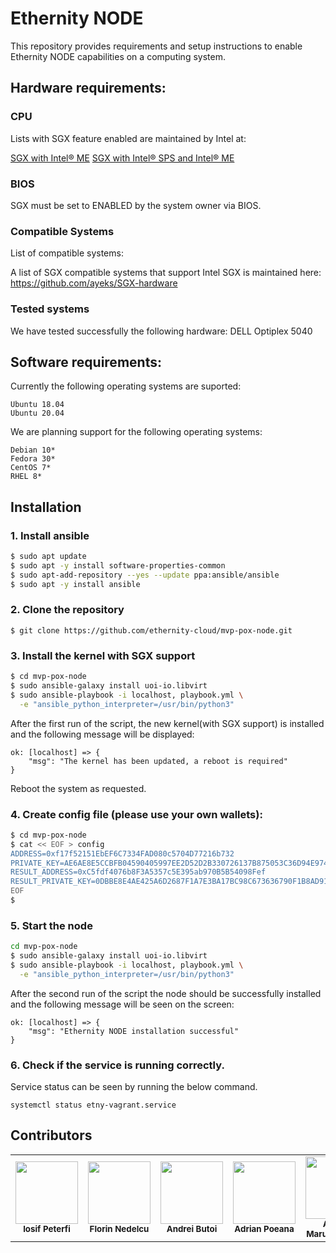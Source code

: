 # Ethernity NODE

This repository provides requirements and setup instructions to enable Ethernity NODE capabilities on a computing system.

## Hardware requirements:

### CPU

Lists with SGX feature enabled are maintained by Intel at: 

[SGX with Intel® ME](https://ark.intel.com/content/www/us/en/ark/search/featurefilter.html?productType=873&2_SoftwareGuardExtensions=Yes%20with%20Intel%C2%AE%20ME)
[SGX with Intel® SPS and Intel® ME](https://ark.intel.com/content/www/us/en/ark/search/featurefilter.html?productType=873&2_SoftwareGuardExtensions=Yes%20with%20both%20)

### BIOS

SGX must be set to ENABLED by the system owner via BIOS.

### Compatible Systems

List of compatible systems:

A list of SGX compatible systems that support Intel SGX is maintained here:
<https://github.com/ayeks/SGX-hardware>

### Tested systems

We have tested successfully the following hardware:
DELL Optiplex 5040

## Software requirements:

Currently the following operating systems are suported:

```
Ubuntu 18.04
Ubuntu 20.04

```

We are planning support for the following operating systems:

```
Debian 10*
Fedora 30*
CentOS 7*
RHEL 8*

```

## Installation

### 1. Install ansible

```bash
$ sudo apt update
$ sudo apt -y install software-properties-common
$ sudo apt-add-repository --yes --update ppa:ansible/ansible
$ sudo apt -y install ansible
```


### 2. Clone the repository

```
$ git clone https://github.com/ethernity-cloud/mvp-pox-node.git
```


### 3. Install the kernel with SGX support

```bash
$ cd mvp-pox-node
$ sudo ansible-galaxy install uoi-io.libvirt
$ sudo ansible-playbook -i localhost, playbook.yml \
  -e "ansible_python_interpreter=/usr/bin/python3"
```

After the first run of the script, the new kernel(with SGX support) is installed and the following message will be displayed:

```
ok: [localhost] => {
    "msg": "The kernel has been updated, a reboot is required"
}
```

Reboot the system as requested.


### 4. Create config file (please use your own wallets):

```bash
$ cd mvp-pox-node
$ cat << EOF > config
ADDRESS=0xf17f52151EbEF6C7334FAD080c5704D77216b732
PRIVATE_KEY=AE6AE8E5CCBFB04590405997EE2D52D2B330726137B875053C36D94E974D162F
RESULT_ADDRESS=0xC5fdf4076b8F3A5357c5E395ab970B5B54098Fef
RESULT_PRIVATE_KEY=0DBBE8E4AE425A6D2687F1A7E3BA17BC98C673636790F1B8AD91193C05875EF1
EOF
$
```


### 5. Start the node

```bash
cd mvp-pox-node
$ sudo ansible-galaxy install uoi-io.libvirt
$ sudo ansible-playbook -i localhost, playbook.yml \
  -e "ansible_python_interpreter=/usr/bin/python3"
```

After the second run of the script the node should be successfully installed and the following message will be seen on the screen:

```
ok: [localhost] => {
    "msg": "Ethernity NODE installation successful"
}
```

### 6. Check if the service is running correctly.

Service status can be seen by running the below command.

```
systemctl status etny-vagrant.service
```

## Contributors
<table>
  <tr>
    <td align="center"><img src="https://avatars.githubusercontent.com/u/3407270?v=4" width="100px;" alt=""/><br /><sub><b>Iosif Peterfi</b></sub></a><br /></td>
    <td align="center"><img src="https://avatars.githubusercontent.com/u/3461021?v=4" width="100px;" alt=""/><br /><sub><b>Florin Nedelcu</b></sub><br /></td>
    <td align="center"><img src="https://avatars.githubusercontent.com/u/36377785?v=4" width="100px;" alt=""/><br /><sub><b>Andrei Butoi</b></sub></a><br /></td>
    <td align="center"><img src="https://avatars.githubusercontent.com/u/103731835?v=4" width="100px;" alt=""/><br /><sub><b>Adrian Poeana</b></sub></a><br /></td>
    <td align="center"><img src="https://avatars.githubusercontent.com/u/90276864?v=4" width="100px;" alt=""/><br /><sub><b>Alexey Marushchenko</b></sub></a><br /></td>
  </tr>
 </table>

